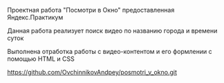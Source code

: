 Проектная работа "Посмотри в Окно" предоставленная Яндекс.Практикум

Данная работа реализует поиск видео по названию города и времени суток

Выполнена отработка работы с видео-контентом и его формлении с помощью HTML и CSS

https://github.com/OvchinnikovAndpey/posmotri_v_okno.git

